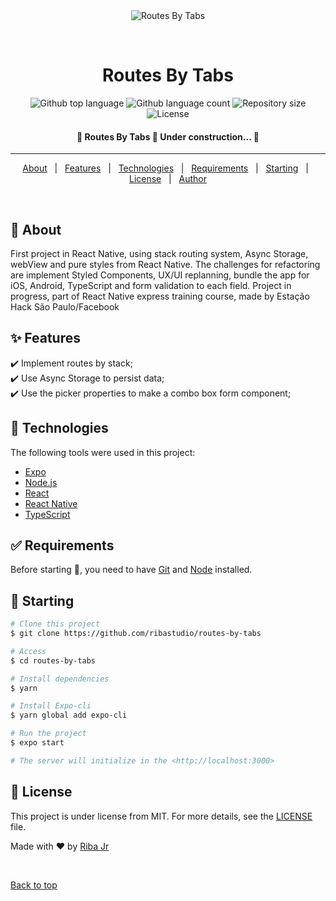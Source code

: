 <div align="center" id="top"> 
  <img src="./.github/app.gif" alt="Routes By Tabs" />

  &#xa0;

  <!-- <a href="https://routesbytabs.netlify.app">Demo</a> -->
</div>

<h1 align="center">Routes By Tabs</h1>

<p align="center">
  <img alt="Github top language" src="https://img.shields.io/github/languages/top/ribastudio/routes-by-tabs?color=56BEB8">

  <img alt="Github language count" src="https://img.shields.io/github/languages/count/ribastudio/routes-by-tabs?color=56BEB8">

  <img alt="Repository size" src="https://img.shields.io/github/repo-size/ribastudio/routes-by-tabs?color=56BEB8">

  <img alt="License" src="https://img.shields.io/github/license/ribastudio/routes-by-tabs?color=56BEB8">

  <!-- <img alt="Github issues" src="https://img.shields.io/github/issues/ribastudio/routes-by-tabs?color=56BEB8" /> -->

  <!-- <img alt="Github forks" src="https://img.shields.io/github/forks/ribastudio/routes-by-tabs?color=56BEB8" /> -->

  <!-- <img alt="Github stars" src="https://img.shields.io/github/stars/ribastudio/routes-by-tabs?color=56BEB8" /> -->
</p>

<!-- Status -->

<h4 align="center"> 
	🚧  Routes By Tabs 🚀 Under construction...  🚧
</h4> 

<hr> 

<p align="center">
  <a href="#dart-about">About</a> &#xa0; | &#xa0; 
  <a href="#sparkles-features">Features</a> &#xa0; | &#xa0;
  <a href="#rocket-technologies">Technologies</a> &#xa0; | &#xa0;
  <a href="#white_check_mark-requirements">Requirements</a> &#xa0; | &#xa0;
  <a href="#checkered_flag-starting">Starting</a> &#xa0; | &#xa0;
  <a href="#memo-license">License</a> &#xa0; | &#xa0;
  <a href="https://github.com/ribastudio" target="_blank">Author</a>
</p>

<br>

## :dart: About ##

First project in React Native, using stack routing system, Async Storage, webView and pure styles from React Native. The challenges for refactoring are implement Styled Components, UX/UI replanning, bundle the app for iOS, Android, TypeScript and form validation to each field. Project in progress, part of React Native express training course, made by Estação Hack São Paulo/Facebook

## :sparkles: Features ##

:heavy_check_mark: Implement routes by stack;\
:heavy_check_mark: Use Async Storage to persist data;\
:heavy_check_mark: Use the picker properties to make a combo box form component;

## :rocket: Technologies ##

The following tools were used in this project:

- [Expo](https://expo.io/)
- [Node.js](https://nodejs.org/en/)
- [React](https://pt-br.reactjs.org/)
- [React Native](https://reactnative.dev/)
- [TypeScript](https://www.typescriptlang.org/)

## :white_check_mark: Requirements ##

Before starting :checkered_flag:, you need to have [Git](https://git-scm.com) and [Node](https://nodejs.org/en/) installed.

## :checkered_flag: Starting ##

```bash
# Clone this project
$ git clone https://github.com/ribastudio/routes-by-tabs

# Access
$ cd routes-by-tabs

# Install dependencies
$ yarn

# Install Expo-cli
$ yarn global add expo-cli

# Run the project
$ expo start

# The server will initialize in the <http://localhost:3000>
```

## :memo: License ##

This project is under license from MIT. For more details, see the [LICENSE](LICENSE.md) file.


Made with :heart: by <a href="https://github.com/ribastudio" target="_blank">Riba Jr</a>

&#xa0;

<a href="#top">Back to top</a>
